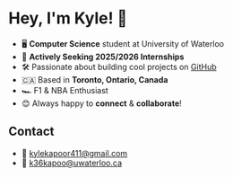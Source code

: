 # Hey, I'm Kyle! 👋

- 🖥️ **Computer Science** student at University of Waterloo
- 🚀 **Actively Seeking 2025/2026 Internships**
- 🛠️ Passionate about building cool projects on [GitHub](https://github.com/kylekapoor?tab=repositories)
- 🇨🇦 Based in **Toronto, Ontario, Canada**
- 🏎️ F1 & NBA Enthusiast
- 😊 Always happy to **connect** & **collaborate**!

## Contact
- 📧 [kylekapoor411@gmail.com](mailto:kylekapoor411@gmail.com)
- 📧 [k36kapoo@uwaterloo.ca](mailto:k36kapoo@uwaterloo.ca)
